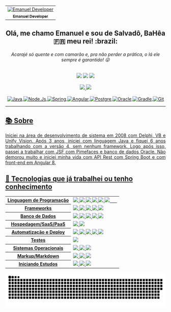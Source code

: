 <div align="center">
  <table>
    <tr>
      <td align="center">
        <a href="https://github.com/emanueldeveloper82">
          <img src="https://avatars3.githubusercontent.com/u/31600150?s=460&v=4" width="75px;" alt="Emanuel Developer"/>
          <br/>
          <sub>
            <b>Emanuel Developer</b>
          </sub>
        </a>
      </td>
    </tr>
  </table>
  
  <h2 align="center"> 
    Olá, me chamo Emanuel e sou de Salvadô, BaHêa 🇫🇷 meu rei! :brazil:    
  </h2>

  <h6 align="center">
    Acarajé só quente e com camarão e, pra não perder a prática, o lá ele sempre é garantido! 😜
  </h6>
</div>  

<div align="center"> 
    <a href = "mailto:emanuel.developer82@gmail.com"><img src="https://img.shields.io/badge/-Gmail-%23333?style=for-the-badge&logo=gmail&logoColor=white" target="_blank"></a>
    <a href="https://www.linkedin.com/in/emanuel-silva-05743b84/" target="_blank"><img src="https://img.shields.io/badge/-LinkedIn-%230077B5?style=for-the-badge&logo=linkedin&logoColor=white" target="_blank"></a> 
  <a href="https://gitlab.com/emanuel.developer82" target="_blank"><img src="https://img.shields.io/badge/GitLab-330F63?style=for-the-badge&logo=gitlab&logoColor=white" target="_blank"></a> 
</div>

</br>

<div align="center">
  <a href="https://github.com/emanueldeveloper82">
  <img height="180em" src="https://github-readme-stats.vercel.app/api?username=emanueldeveloper82&show_icons=true&theme=merko&include_all_commits=true&count_private=true"/>
  <img height="180em" src="https://github-readme-stats.vercel.app/api/top-langs/?username=emanueldeveloper82&layout=compact&langs_count=7&theme=merko"/>
</div>

<div align="center" style="display: inline_block"><br>
  <img align="center" alt="Java" height="50" width="50" src="https://cdn.jsdelivr.net/gh/devicons/devicon/icons/java/java-original-wordmark.svg">
  <img align="center" alt="Node.Js" height="50" width="50" src="https://cdn.jsdelivr.net/gh/devicons/devicon/icons/nodejs/nodejs-original-wordmark.svg">
  <img align="center" alt="Spring" height="50" width="50" src="https://cdn.jsdelivr.net/gh/devicons/devicon/icons/spring/spring-plain-wordmark.svg">
  <img align="center" alt="Angular" height="50" width="50" src="https://cdn.jsdelivr.net/gh/devicons/devicon/icons/angularjs/angularjs-original.svg">
  <img align="center" alt="Postgre" height="50" width="50" src="https://cdn.jsdelivr.net/gh/devicons/devicon/icons/postgresql/postgresql-original-wordmark.svg">
  <img align="center" alt="Oracle" height="50" width="50" src="https://cdn.jsdelivr.net/gh/devicons/devicon/icons/oracle/oracle-original.svg">
  <img align="center" alt="Gradle" height="50" width="50" src="https://cdn.jsdelivr.net/gh/devicons/devicon/icons/gradle/gradle-plain-wordmark.svg">
  <img align="center" alt="Git" height="50" width="50" src="https://cdn.jsdelivr.net/gh/devicons/devicon/icons/git/git-original-wordmark.svg">
          
</div>
  
---  

## 📚 Sobre
<p align="justify">
Iniciei na área de desenvolvimento de sistema em 2008 com Delphi, VB e Unify Vision. Após 3 anos, iniciei com linguagem Java e fiquei 6 anos trabalhando com a versão 4, sem nenhum framework. Logo após isso, passei a trabalhar com JSF com Pimefaces e banco de dados Oracle. Não demorou muito e iniciei minha vida com API Rest com Spring Boot e com front-end em Angular 8. </p>
  

## 💼 Tecnologias que já trabalhei ou tenho conhecimento
 <table style="width:100%">
 <tr>
    <th>Linguagem de Programação</th>
    <td> 
      <img src="https://img.shields.io/badge/-Java-007396?style=flat-square&logo=java" />
      <img src="https://img.shields.io/badge/-Nodejs-339933?style=flat-square&logo=Node.js&logoColor=white" />
      <img src="https://img.shields.io/badge/-JavaScript-black?style=flat-square&logo=javascript" />
      <img src="https://img.shields.io/badge/-TypeScript-007ACC?style=flat-square&logo=typescript&logoColor=white" />      
      <img src="https://img.shields.io/badge/-C++-787CB5?style=flat-square&logo=c%2B%2B&logoColor=Crayola" />
      <img src="https://img.shields.io/badge/-Python-ffff47?style=flat-square&logo=python" />      
   </td>
  </tr>
  <tr>
    <th>Frameworks</th>
    <td>
      <img src="https://img.shields.io/badge/-Express.js-000000?style=flat-square&logo=express&logoColor=white" />
      <img src="https://img.shields.io/badge/Spring_Boot-grey.svg?&style=flat-square&logo=spring-boot&logoColor=light-green" />
      <img src="https://img.shields.io/badge/-PrimeFaces-2496ED?style=flat-square&logo=robot&logoColor=white" />
      <img src="https://img.shields.io/badge/-jsf-2496ED?style=flat-square&logo=jsf&logoColor=white" />
      <img src="https://img.shields.io/badge/Django-092E20?style=flat-the-badge&logo=django&logoColor=white" />
    </td>
  </tr>
  <tr>
    <th>Banco de Dados</th>
    <td>
      <img src="https://img.shields.io/badge/PostgreSQL-316192.svg?&style=flat-square&logo=postgresql&logoColor=white" />
      <img src="https://img.shields.io/badge/-Oracle-black?style=flat-square&logo=oracle" />
      <img src="https://img.shields.io/badge/-MongoDB-black?style=flat-square&logo=mongodb" />
      <img src="https://img.shields.io/badge/-MySQL-4479A1?style=flat-square&logo=mysql&logoColor=white" />
      <img src="https://img.shields.io/badge/SQLite-07405E?style=flat-square&logo=sqlite&logoColor=white" />      
    </td>
  </tr>
  <tr>
    <th>Hospedagem/SaaS/PaaS</th>
    <td>
      <img src="https://img.shields.io/badge/Firebase-FFCA28?style=flat-square&logo=firebase&logoColor=white" />
      <img src="https://img.shields.io/badge/heroku%20-%23430098.svg?&style=flat-square&logo=heroku&logoColor=white" />
    </td>
  </tr>
  <tr>
    <th>Automatização e Deploy</th>
    <td>
      <img src="https://img.shields.io/badge/-Docker-2496ED?style=flat-square&logo=docker&logoColor=white" />
      <img src="https://img.shields.io/badge/-Jenkins-DC382D?style=flat-square&logo=jenkins&logoColor=white" />
      <img src="https://img.shields.io/badge/-Git-black?style=flat-square&logo=git" />
      <img src="https://img.shields.io/badge/sonarqube-07405E?style=flat-square&logo=sonarqube&logoColor=white" />
      <img src="https://img.shields.io/badge/-GitHub-181717?style=flat-square&logo=github" />
    </td>
  </tr>
  <tr>
    <th>Testes</th>
    <td>
      <img src="https://img.shields.io/badge/Junit5-25A162.svg?&style=flat-square&logo=postgresql&logoColor=white" />
    </td>
  </tr>
  <tr>
    <th>Sistemas Operacionais</th>
    <td>
      <img src="https://img.shields.io/badge/Linux-FCC624?style=flat-square&logo=linux&logoColor=black" />
      <img src="https://img.shields.io/badge/Windows-0078D6?style=flat-square&logo=windows&logoColor=white" />
      <img src="https://img.shields.io/badge/mac%20os-000000.svg?&style=flat-square&logo=apple&logoColor=white" />
    </td>
  </tr>
  <tr>
    <th>Markup/Markdown</th>
    <td>
      <img src="https://img.shields.io/badge/-HTML5-E34F26?style=flat-square&logo=html5&logoColor=white" />
      <img src="https://img.shields.io/badge/Markdown-%23000000.svg?&style=flat-square&logo=markdown&logoColor=white" />
      <img src="https://img.shields.io/badge/-CSS3-1572B6?style=flat-square&logo=css3" />
    </td>
  </tr>
  <tr>
    <th>Iniciando Estudos</th>
    <td>
      <img src="https://img.shields.io/badge/-React.js-black?style=flat-square&logo=react&logoColor=Crayola" />
      <img src="https://img.shields.io/badge/-redux-black?style=flat-square&logo=redux&logoColor=violet" />
      <img src="https://img.shields.io/badge/Flutter-02569B?style=flat-the-badge&logo=flutter&logoColor=white" />
    </td>
  </tr>
  
</table>

  
![Snake animation](https://github.com/emanueldeveloper82/emanueldeveloper82/blob/main/github-contribution-grid-snake.svg)


